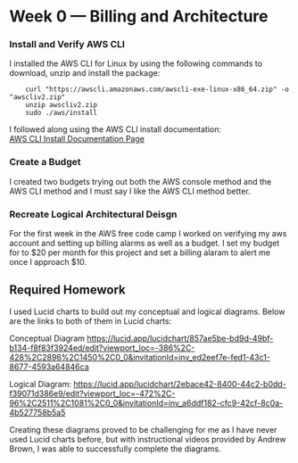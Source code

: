 # Week 0 — Billing and Architecture

### Install and Verify AWS CLI
I installed the AWS CLI for Linux by using the following commands to download, unzip and install the package: <br>
``` 
    curl "https://awscli.amazonaws.com/awscli-exe-linux-x86_64.zip" -o "awscliv2.zip"
    unzip awscliv2.zip
    sudo ./aws/install
```
I followed along using the AWS CLI install documentation: <br>
[AWS CLI Install Documentation Page](https://docs.aws.amazon.com/cli/latest/userguide/getting-started-install.html)


### Create a Budget
I created two budgets trying out both the AWS console method and the AWS CLI method and I must say I like the AWS CLI method better. <br>

### Recreate Logical Architectural Deisgn


<p> For the first week in the AWS free code camp I worked on verifying my aws account and setting up billing alarms as well as a budget. I set my budget for to $20 per month for this project and set a billing alaram to alert me once I approach $10.<p>
  
## Required Homework  
I used Lucid charts to build out my conceptual and logical diagrams. Below are the links to both of them in Lucid charts:

Conceptual Diagram
https://lucid.app/lucidchart/857ae5be-bd9d-49bf-b134-f8f83f3924ed/edit?viewport_loc=-386%2C-428%2C2896%2C1450%2C0_0&invitationId=inv_ed2eef7e-fed1-43c1-8677-4593a64846ca

Logical Diagram:
https://lucid.app/lucidchart/2ebace42-8400-44c2-b0dd-f39071d386e9/edit?viewport_loc=-472%2C-96%2C2511%2C1081%2C0_0&invitationId=inv_a6ddf182-cfc9-42cf-8c0a-4b527758b5a5

Creating these diagrams proved to be challenging for me as I have never used Lucid charts before, but with instructional videos provided by Andrew Brown, I was able to successfully complete the diagrams.
